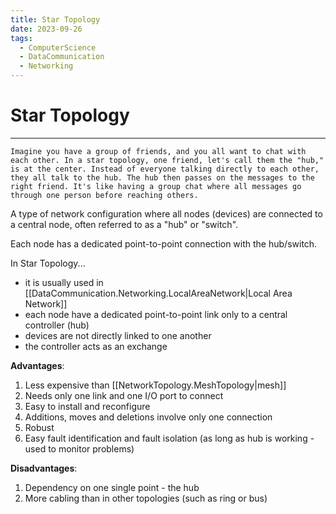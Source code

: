 ```yaml
---
title: Star Topology
date: 2023-09-26
tags:
  - ComputerScience
  - DataCommunication
  - Networking
---
```


# Star Topology

---

```
Imagine you have a group of friends, and you all want to chat with each other. In a star topology, one friend, let's call them the "hub," is at the center. Instead of everyone talking directly to each other, they all talk to the hub. The hub then passes on the messages to the right friend. It's like having a group chat where all messages go through one person before reaching others.
```

A type of network configuration where all nodes (devices) are connected to a central node, often referred to as a "hub" or "switch".

Each node has a dedicated point-to-point connection with the hub/switch.

In Star Topology...

- it is usually used in [[DataCommunication.Networking.LocalAreaNetwork|Local Area Network]]
- each node have a dedicated point-to-point link only to a central controller (hub)
- devices are not directly linked to one another
- the controller acts as an exchange

**Advantages**:

1. Less expensive than [[NetworkTopology.MeshTopology|mesh]]
2. Needs only one link and one I/O port to connect
3. Easy to install and reconfigure
4. Additions, moves and deletions involve only one connection
5. Robust
6. Easy fault identification and fault isolation (as long as hub is working - used to monitor problems)

**Disadvantages**:

1. Dependency on one single point - the hub
2. More cabling than in other topologies (such as ring or bus)
